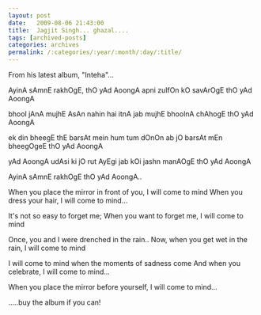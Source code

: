 ```yaml
---
layout: post
date:	2009-08-06 21:43:00
title:  Jagjit Singh... ghazal....
tags: [archived-posts]
categories: archives
permalink: /:categories/:year/:month/:day/:title/
---
```

From his latest album, "Inteha"...

AyinA sAmnE rakhOgE, thO yAd AoongA
apni zulfOn kO savArOgE thO yAd AoongA
 
bhool jAnA mujhE AsAn nahin hai itnA
jab mujhE bhoolnA chAhogE thO yAd AoongA
 
ek din bheegE thE barsAt mein hum tum dOnOn
ab jO barsAt mEn bheegOgeE thO yAd AoongA
 
yAd AoongA udAsi ki jO rut AyEgi
jab kOi jashn manAOgE thO yAd AoongA
 
AyinA sAmnE rakhOgE thO yAd AoongA..



When you place the mirror in front of you, I will come to mind
When you dress your hair, I will come to mind...

It's not so easy to forget me;
When you want to forget me, I will come to mind

Once, you and I were drenched in the rain..
Now, when you get wet in the rain, I will come to mind

I will come to mind when the moments of sadness come
And when you celebrate, I will come to mind...

When you place the mirror before yourself, I will come to mind...

<LJ user="inspirethoughts">.....buy the album if you can!
